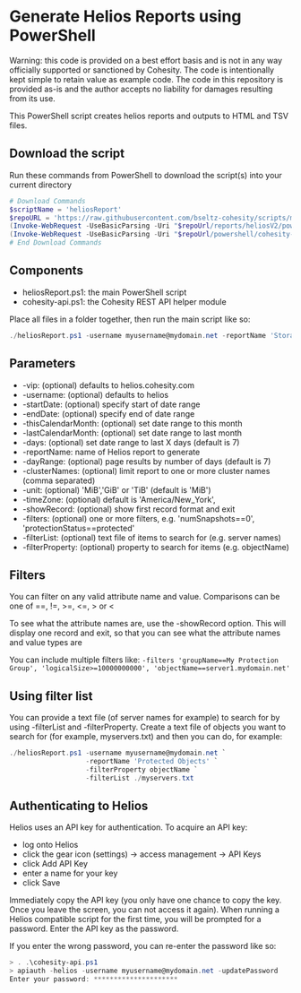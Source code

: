 # Generate Helios Reports using PowerShell

Warning: this code is provided on a best effort basis and is not in any way officially supported or sanctioned by Cohesity. The code is intentionally kept simple to retain value as example code. The code in this repository is provided as-is and the author accepts no liability for damages resulting from its use.

This PowerShell script creates helios reports and outputs to HTML and TSV files.

## Download the script

Run these commands from PowerShell to download the script(s) into your current directory

```powershell
# Download Commands
$scriptName = 'heliosReport'
$repoURL = 'https://raw.githubusercontent.com/bseltz-cohesity/scripts/master'
(Invoke-WebRequest -UseBasicParsing -Uri "$repoUrl/reports/heliosV2/powershell/$scriptName/$scriptName.ps1").content | Out-File "$scriptName.ps1"; (Get-Content "$scriptName.ps1") | Set-Content "$scriptName.ps1"
(Invoke-WebRequest -UseBasicParsing -Uri "$repoUrl/powershell/cohesity-api/cohesity-api.ps1").content | Out-File cohesity-api.ps1; (Get-Content cohesity-api.ps1) | Set-Content cohesity-api.ps1
# End Download Commands
```

## Components

* heliosReport.ps1: the main PowerShell script
* cohesity-api.ps1: the Cohesity REST API helper module

Place all files in a folder together, then run the main script like so:

```powershell
./heliosReport.ps1 -username myusername@mydomain.net -reportName 'Storage Consumption by Objects'
```

## Parameters

* -vip: (optional) defaults to helios.cohesity.com
* -username: (optional) defaults to helios
* -startDate: (optional) specify start of date range
* -endDate: (optional) specify end of date range
* -thisCalendarMonth: (optional) set date range to this month
* -lastCalendarMonth: (optional) set date range to last month
* -days: (optional) set date range to last X days (default is 7)
* -reportName: name of Helios report to generate
* -dayRange: (optional) page results by number of days (default is 7)
* -clusterNames: (optional) limit report to one or more cluster names (comma separated)
* -unit: (optional) 'MiB','GiB' or 'TiB' (default is 'MiB')
* -timeZone: (optional) default is 'America/New_York',
* -showRecord: (optional) show first record format and exit
* -filters: (optional) one or more filters, e.g. 'numSnapshots==0', 'protectionStatus==protected'
* -filterList: (optional) text file of items to search for (e.g. server names)
* -filterProperty: (optional) property to search for items (e.g. objectName)

## Filters

You can filter on any valid attribute name and value. Comparisons can be one of ==, !=, >=, <=, > or <

To see what the attribute names are, use the -showRecord option. This will display one record and exit, so that you can see what the attribute names and value types are

You can include multiple filters like: `-filters 'groupName==My Protection Group', 'logicalSize>=10000000000', 'objectName==server1.mydomain.net'`

## Using filter list

You can provide a text file (of server names for example) to search for by using -filterList and -filterProperty. Create a text file of objects you want to search for (for example, myservers.txt) and then you can do, for example:

```powershell
./heliosReport.ps1 -username myusername@mydomain.net `
                   -reportName 'Protected Objects' `
                   -filterProperty objectName `
                   -filterList ./myservers.txt
```

## Authenticating to Helios

Helios uses an API key for authentication. To acquire an API key:

* log onto Helios
* click the gear icon (settings) -> access management -> API Keys
* click Add API Key
* enter a name for your key
* click Save

Immediately copy the API key (you only have one chance to copy the key. Once you leave the screen, you can not access it again). When running a Helios compatible script for the first time, you will be prompted for a password. Enter the API key as the password.

If you enter the wrong password, you can re-enter the password like so:

```powershell
> . .\cohesity-api.ps1
> apiauth -helios -username myusername@mydomain.net -updatePassword
Enter your password: *********************
```
